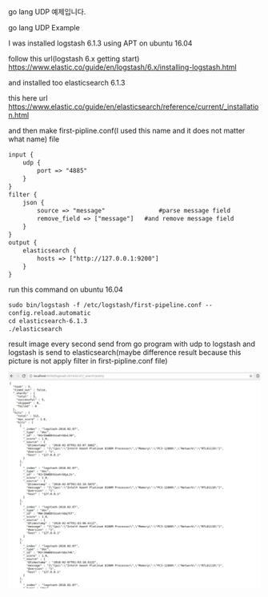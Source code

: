 go lang UDP 예제입니다.

go lang UDP Example

I was installed logstash 6.1.3 using APT on ubuntu 16.04

follow this url(logstash 6.x getting start)
https://www.elastic.co/guide/en/logstash/6.x/installing-logstash.html

and installed too elasticsearch 6.1.3

this here url
https://www.elastic.co/guide/en/elasticsearch/reference/current/_installation.html

and then make first-pipline.conf(I used this name and it does not matter what name) file

	input {
		udp {
			port => "4885"
		}
	}
	filter {
		json {
			source => "message"               #parse message field
			remove_field => ["message"]	  #and remove message field
		}
	}
	output {
		elasticsearch {
			hosts => ["http://127.0.0.1:9200"]
		}
	}


run this command on ubuntu 16.04

	sudo bin/logstash -f /etc/logstash/first-pipeline.conf --config.reload.automatic
	cd elasticsearch-6.1.3
	./elasticsearch

result image 
every second send from go program with udp to logstash and logstash is send to elasticsearch(maybe difference result because this picture is not apply filter in first-pipline.conf file)

![alt text](https://github.com/yunwansu/go_udp/blob/master/elasticsearch_result.png)
